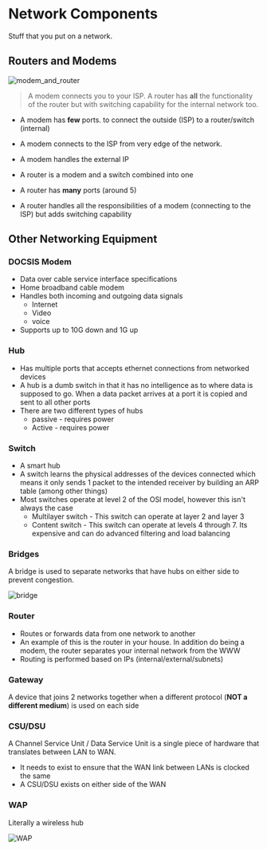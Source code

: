# Network Components
Stuff that you put on a network.

## Routers and Modems

![modem_and_router](/media/modem_and_router.png)

> A modem connects you to your ISP. A router has **all** the functionality of the router but with switching capability for the internal network too.

* A modem has **few** ports. to connect the outside (ISP) to a router/switch (internal)
* A modem connects to the ISP from very edge of the network.
* A modem handles the external IP


* A router is a modem and a switch combined into one
* A router has **many** ports (around 5)
* A router handles all the responsibilities of a modem (connecting to the ISP) but adds switching capability

## Other Networking Equipment

### DOCSIS Modem

* Data over cable service interface specifications
* Home broadband cable modem
* Handles both incoming and outgoing data signals
  * Internet
  * Video
  * voice
* Supports up to 10G down and 1G up

### Hub

* Has multiple ports that accepts ethernet connections from networked devices
* A hub is a dumb switch in that it has no intelligence as to where data is supposed to go. When a data packet arrives at a port it is copied and sent to all other ports
* There are two different types of hubs
  * passive - requires power
  * Active - requires power

### Switch

* A smart hub
* A switch learns the physical addresses of the devices connected which means it only sends 1 packet to the intended receiver by building an ARP table (among other things)
* Most switches operate at level 2 of the OSI model, however this isn't always the case
  * Multilayer switch - This switch can operate at layer 2 and layer 3 
  * Content switch - This switch can operate at levels 4 through 7. Its expensive and can do advanced filtering and load balancing

### Bridges

A bridge is used to separate networks that have hubs on either side to prevent congestion.

![bridge](/media/bridge.png)

### Router

* Routes or forwards data from one network to another
* An example of this is the router in your house. In addition do being a modem, the router separates your internal network from the WWW
* Routing is performed based on IPs (internal/external/subnets)

### Gateway

A device that joins 2 networks together when a different protocol (**NOT a different medium**) is used on each side

### CSU/DSU
A Channel Service Unit / Data Service Unit is a single piece of hardware that translates between LAN to WAN.
* It needs to exist to ensure that the WAN link between LANs is clocked the same
* A CSU/DSU exists on either side of the WAN

### WAP

Literally a wireless hub

![WAP](/media/WAP.png)